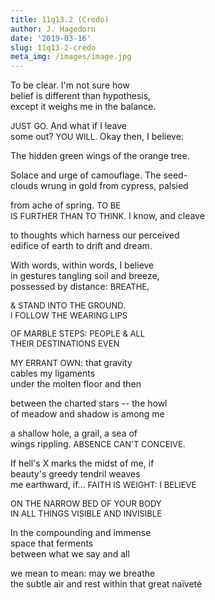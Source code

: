```yaml
---
title: 11q13.2 (Credo)
author: J. Hagedorn
date: '2019-03-16'
slug: 11q13-2-credo
meta_img: /images/image.jpg
---
```


To be clear.  I'm not sure how  
belief is different than hypothesis,  
except it weighs me in the balance.  

<font size="2">JUST GO.</font>  And what if I leave  
some out?  <font size="2">YOU WILL.</font>  Okay then, I believe:  

The hidden green wings of the orange tree.  

Solace and urge of camouflage.  The seed-  
clouds wrung in gold from cypress, palsied  

from ache of spring.  <font size="2">TO BE  
IS FURTHER THAN TO THINK.</font>  I know, and cleave  

to thoughts which harness our perceived  
edifice of earth to drift and dream.   

With words, within words, I believe  
in gestures tangling soil and breeze,  
possessed by distance:  <font size="2">BREATHE,  

& STAND INTO THE GROUND.  
I FOLLOW THE WEARING LIPS  

OF MARBLE STEPS: PEOPLE & ALL  
THEIR DESTINATIONS EVEN  

MY ERRANT OWN</font>: that gravity  
cables my ligaments  
under the molten floor and then  

between the charted stars -- the howl  
of meadow and shadow is among me  

a shallow hole, a grail, a sea of  
wings rippling.  <font size="2">ABSENCE CAN'T CONCEIVE.</font>  

If hell's X marks the midst of me, if  
beauty's greedy tendril weaves  
me earthward, if... <font size="2">FAITH IS WEIGHT: I BELIEVE  

ON THE NARROW BED OF YOUR BODY  
IN ALL THINGS VISIBLE AND INVISIBLE  
</font>

In the compounding and immense  
space that ferments  
between what we say and all  

we mean to mean: may we breathe  
the subtle air and rest within that great naïveté  



